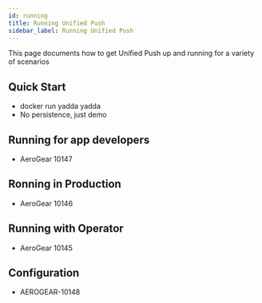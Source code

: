```yaml
---
id: running
title: Running Unified Push
sidebar_label: Running Unified Push
---
```


This page documents how to get Unified Push up and running for a variety of scenarios

## Quick Start
 - docker run yadda yadda
 - No persistence, just demo

## Running for app developers
 - AeroGear 10147

## Ronning in Production
- AeroGear 10146
## Running with Operator
- AeroGear 10145

## Configuration
 - AEROGEAR-10148